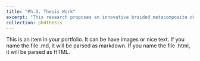 ```yaml
---
title: "Ph.D. Thesis Work"
excerpt: "This research proposes an innovative braided metacomposite design for ballistic applications integrating semi-auxetic braided composite with auxetic and negative stiffness (NS) mechanical metamaterials. The novelty lies in the proposed lightweight metacomposite with dual negative metamaterials and its capability for a coupled effect to mitigate ballistic impact loads and their shocks simultaneously useful in NIJ level IV protective body armor applications <br/><img src='/images/500x300.png'>"
collection: phdthesis
---
```


This is an item in your portfolio. It can be have images or nice text. If you name the file .md, it will be parsed as markdown. If you name the file .html, it will be parsed as HTML. 
